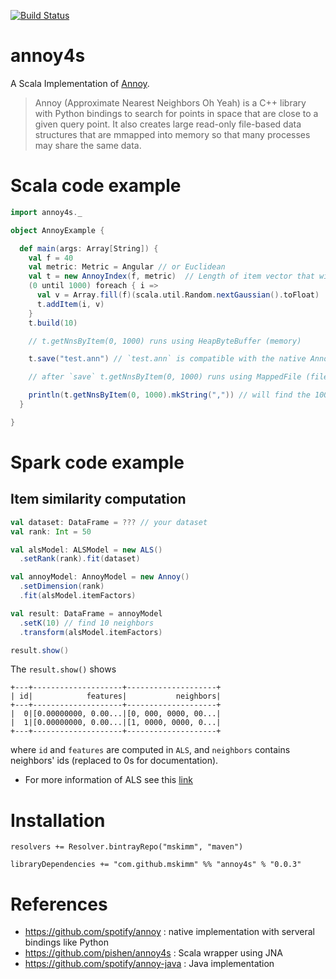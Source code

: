 [![Build Status](https://travis-ci.org/mskimm/annoy4s.svg?branch=master)](https://travis-ci.org/mskimm/annoy4s)

# annoy4s
A Scala Implementation of [Annoy](https://github.com/spotify/annoy).
  
> Annoy (Approximate Nearest Neighbors Oh Yeah) is a C++ library with Python bindings to search for points in space that are close to a given query point. It also creates large read-only file-based data structures that are mmapped into memory so that many processes may share the same data.

# Scala code example

```scala
import annoy4s._

object AnnoyExample {

  def main(args: Array[String]) {
    val f = 40
    val metric: Metric = Angular // or Euclidean
    val t = new AnnoyIndex(f, metric)  // Length of item vector that will be indexed
    (0 until 1000) foreach { i =>
      val v = Array.fill(f)(scala.util.Random.nextGaussian().toFloat)
      t.addItem(i, v)
    }
    t.build(10)

    // t.getNnsByItem(0, 1000) runs using HeapByteBuffer (memory)

    t.save("test.ann") // `test.ann` is compatible with the native Annoy

    // after `save` t.getNnsByItem(0, 1000) runs using MappedFile (file-based)

    println(t.getNnsByItem(0, 1000).mkString(",")) // will find the 1000 nearest neighbors
  }

}

```

# Spark code example

## Item similarity computation
```scala
val dataset: DataFrame = ??? // your dataset
val rank: Int = 50

val alsModel: ALSModel = new ALS()
  .setRank(rank).fit(dataset)

val annoyModel: AnnoyModel = new Annoy()
  .setDimension(rank)
  .fit(alsModel.itemFactors)

val result: DataFrame = annoyModel
  .setK(10) // find 10 neighbors
  .transform(alsModel.itemFactors)

result.show()
```      

The `result.show()` shows

```
+---+--------------------+--------------------+
| id|            features|           neighbors|
+---+--------------------+--------------------+
|  0|[0.00000000, 0.00...|[0, 000, 0000, 00...|
|  1|[0.00000000, 0.00...|[1, 0000, 0000, 0...|
+---+--------------------+--------------------+
```

where `id` and `features` are computed in `ALS`, 
and `neighbors` contains neighbors' ids (replaced to 0s for documentation).

 - For more information of ALS see this [link](http://spark.apache.org/docs/2.0.0/ml-collaborative-filtering.html)


# Installation

```
resolvers += Resolver.bintrayRepo("mskimm", "maven")

libraryDependencies += "com.github.mskimm" %% "annoy4s" % "0.0.3"
```

# References
 - https://github.com/spotify/annoy : native implementation with serveral bindings like Python
 - https://github.com/pishen/annoy4s : Scala wrapper using JNA
 - https://github.com/spotify/annoy-java : Java implementation

